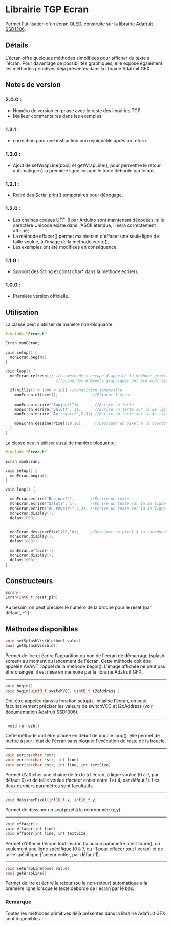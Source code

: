 # Librairie TGP Ecran

Permet l'utilisation d'un écran OLED, construite sur la librairie [Adafruit SSD1306](https://github.com/adafruit/Adafruit_SSD1306).

## Détails

L'écran offre quelques méthodes simplifiées pour afficher du texte à l'écran. Pour davantage de possibilités graphiques, elle expose également les méthodes primitives déjà présentes dans la librairie Adafruit GFX.

## Notes de version

### 2.0.0 : 
 - Numéro de version en phase avec le reste des librairies TGP
 - Meilleur commentaires dans les exemples

### 1.3.1 :
- correction pour une instruction non rejoignable après un return.
 
### 1.3.0 :
- Ajout de setWrapLine(bool) et getWrapLine(), pour permettre le retour automatique à la première ligne lorsque le texte déborde par le bas.
 
### 1.2.1 :
- Retiré des Serial.print() temporaires pour débogage.

### 1.2.0 : 
- Les chaînes codées UTF-8 par Arduino sont maintenant décodées: si le caractère Unicode existe dans l'ASCII étendue, il sera correctement affiché;
- La méthode effacer() permet maintenant d'effacer une seule ligne de taille voulue, à l'image de la méthode écrire();
- Les exemples ont été modifiées en conséquence.

### 1.1.0 :
- Support des String et const char* dans la méthode ecrire().

### 1.0.0 :
- Première version officielle.


## Utilisation


La classe peut s'utiliser de manière non-bloquante: 
```cpp
#include "Ecran.h"

Ecran monEcran;

void setup() {
  monEcran.begin();
}

void loop() {
  monEcran.refresh(); //La méthode s'occupe d'appeler la méthode primitive display(), lorsque nécessaire  
                      //(quand des éléments graphiques ont été modifiées au cours du loop() ).

  if(millis() % 1000 < 10){ //Condtition temporelle
    monEcran.effacer();               //Effacer l'écran
    
    monEcran.ecrire("Bonjour!");       //Écrire un texte
    monEcran.ecrire("Salut!", 1);      //Écrire un texte sur la 2e ligne
    monEcran.ecrire("Au revoir!",2,3); //Écrire un texte sur la 3e ligne avec une taille de 3

    monEcran.dessinerPixel(10,10);     //Dessiner un pixel à la coordonnée (10,10);
  }
}
```

La classe peut s'utiliser aussi de manière bloquante: 

```cpp
#include "Ecran.h"

Ecran monEcran;

void setup() {
  monEcran.begin();
}

void loop() {

  monEcran.ecrire("Bonjour!");       //Écrire un texte
  monEcran.ecrire("Salut!", 1);      //Écrire un texte sur la 2e ligne
  monEcran.ecrire("Au revoir!",2,3); //Écrire un texte sur la 3e ligne avec une taille de 3
  monEcran.display();
  delay(1000);


  monEcran.dessinerPixel(10,10);     //Dessiner un pixel à la coordonnée (10,10);
  monEcran.display();
  delay(1000);

  monEcran.effacer();
  monEcran.display();
  delay(1000);
}
```

## Constructeurs
```cpp
Ecran()
Ecran(int8_t reset_pin)
```
Au besoin, on peut préciser le numéro de la broche pour le reset (par défault, -1 ).

## Méthodes disponibles
```cpp
void setSplashVisible(bool value)
bool getSplashVisible()
```
Permet de lire et écrire l'apparition ou non de l'écran de démarrage (splash screen) au moment du lancement de l'écran. Cette méthode doit être appelée AVANT l'appel de la méthode begin(). L'image affichée ne peut pas être changée: il est mise en mémoire par la librairie Adafruit GFX.

--- 
```cpp
void begin()
void begin(uint8_t switchVCC, uint8_t i2cAddress )
```
Doit être appelée dans la fonction setup(). Initialise l'écran, on peut facultativement préciser les valeurs de switchVCC et i2cAddress (voir documentation Adafruit SSD1306).

---
```cpp
 void refresh()
```
Cette méthode doit être placée en début de boucle loop(): elle permet de mettre à jour l'état de l'écran sans bloquer l'exécution du reste de la boucle.

---
```cpp
void ecrire(char *str)
void ecrire(char *str, int line)
void ecrire(char *str, int line, int textSize)

```
Permet d'afficher une chaîne de texte à l'écran, à ligne voulue (0 à 7, par défault 0) et de taille voulue (facteur entier entre 1 et 4, par défaut 1). Les deux derniers paramètres sont facultatifs.

--- 
```cpp
void dessinerPixel(int16_t x, int16_t y)

```
Permet de dessiner un seul pixel à la coordonnée (x,y).

--- 
```cpp
void effacer()
void effacer(int line)
void effacer(int line, int textSize)

```
Permet d'effacer l'écran tout l'écran (si aucun paramètre n'est fourni), ou seulement une ligne spécifique (0 à 7, ou -1 pour effacer tout l'écran) et de taille spécifique (facteur entier, par défaut 1).

---
```cpp
void setWrapLine(bool value)
bool getWrapLine()
```
Permet de lire et écrire le retour (ou le non-retour) automatique à la première ligne lorsque le texte déborde de l'écran par le bas.

### Remarque

Toutes les méthodes primitives déjà présentes dans la librairie Adafruit GFX sont disponibles.